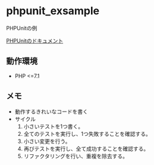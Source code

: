 # phpunit_exsample
PHPUnitの例

[PHPUnitのドキュメント](https://phpunit.de/manual/current/ja/index.html)

## 動作環境

* PHP <=7.1

## メモ
- 動作するきれいなコードを書く
- サイクル
    1. 小さいテストを1つ書く。
    2. 全てのテストを実行し、1つ失敗することを確認する。
    3. 小さい変更を行う。
    4. 再びテストを実行し、全て成功することを確認する。
    5. リファクタリングを行い、重複を除去する。